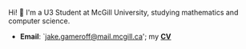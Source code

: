 Hi! 👋 I'm a U3 Student at McGill University, studying mathematics and computer science.
- **Email**: `jake.gameroff@mail.mcgill.ca'; my [**CV**](https://github.com/jakegameroff/CV/blob/main/cv.pdf)
